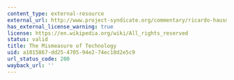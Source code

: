 ```yaml
---
content_type: external-resource
external_url: http://www.project-syndicate.org/commentary/ricardo-hausmann-explains-why-technological-diffusion-does-not-occur-according-to-economic-theory
has_external_license_warning: true
license: https://en.wikipedia.org/wiki/All_rights_reserved
status: valid
title: The Mismeasure of Technology
uid: a1015867-dd25-4705-94e2-74ec18d2e5c9
url_status_code: 200
wayback_url: ''
---
```


